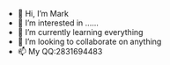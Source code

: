 - 👋 Hi, I’m Mark
- 👀 I’m interested in ......
- 🌱 I’m currently learning everything
- 💞️ I’m looking to collaborate on anything
- 📫 My QQ:2831694483
